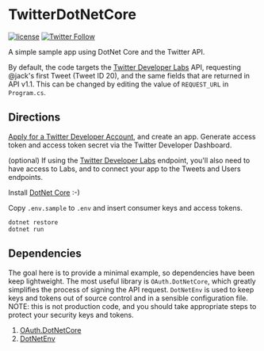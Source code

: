 # TwitterDotNetCore

[![license](https://img.shields.io/badge/License-Apache%202.0-green.svg)](https://github.com/andypiper/TwitterDotNetCore/blob/master/LICENSE) [![Twitter Follow](https://badgen.net/twitter/follow/andypiper)](https://twitter.com/intent/follow?screen_name=andypiper)

A simple sample app using DotNet Core and the Twitter API.

By default, the code targets the [Twitter Developer Labs](https://t.co/labs) API, requesting @jack's first Tweet (Tweet ID 20), and the same fields that are returned in API v1.1. This can be changed by editing the value of `REQUEST_URL` in `Program.cs`.

## Directions

[Apply for a Twitter Developer Account](https://t.co.apply-for-access), and create an app. Generate access token and access token secret via the Twitter Developer Dashboard.

(optional) If using the [Twitter Developer Labs](https://t.co/labs) endpoint, you'll also need to have access to Labs, and to connect your app to the Tweets and Users endpoints.

Install [DotNet Core](https://dotnet.microsoft.com/download) :-)

Copy `.env.sample` to `.env` and insert consumer keys and access tokens.

```shell
dotnet restore
dotnet run
```

## Dependencies

The goal here is to provide a minimal example, so dependencies have been keep lightweight. The most useful library is `OAuth.DotNetCore`, which greatly simplifies the process of signing the API request. `DotNetEnv` is used to keep keys and tokens out of source control and in a sensible configuration file. NOTE: this is not production code, and you should take appropriate steps to protect your security keys and tokens.

1. [OAuth.DotNetCore](https://github.com/rhargreaves/oauth-dotnetcore)
2. [DotNetEnv](https://github.com/tonerdo/dotnet-env)
